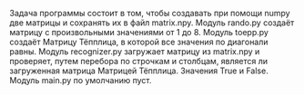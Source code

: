 Задача программы состоит в том, чтобы создавать при помощи numpy две матрицы и сохранять их в файл matrix.npy.
Модуль rando.py создаёт матрицу с произвольными значениями от 1 до 8.
Модуль toepp.py создаёт Матрицу Тёпплица, в которой все значения по диагонали равны.
Модуль recognizer.py загружает матрицу из matrix.npy и проверяет, путем перебора по строчкам и столбцам,
является ли загруженная матрица Матрицей Тёпплица. Значения True и False.
Модуль main.py по умолчанию пуст.
